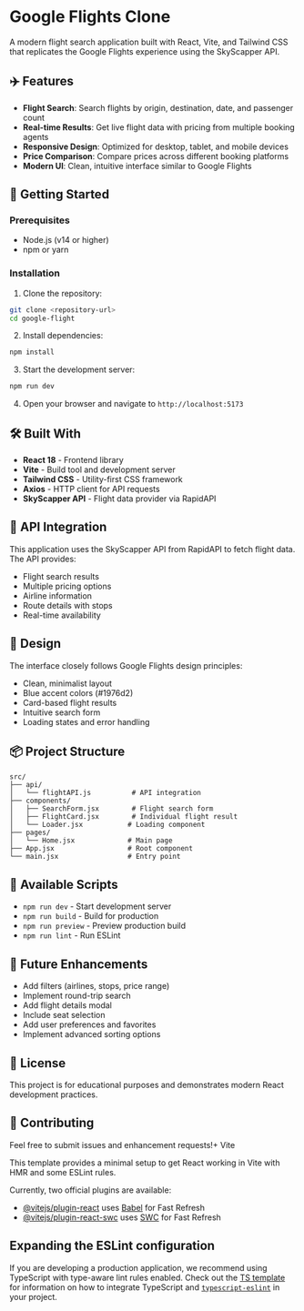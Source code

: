 # Google Flights Clone

A modern flight search application built with React, Vite, and Tailwind CSS that replicates the Google Flights experience using the SkyScapper API.

## ✈️ Features

- **Flight Search**: Search flights by origin, destination, date, and passenger count
- **Real-time Results**: Get live flight data with pricing from multiple booking agents
- **Responsive Design**: Optimized for desktop, tablet, and mobile devices
- **Price Comparison**: Compare prices across different booking platforms
- **Modern UI**: Clean, intuitive interface similar to Google Flights

## 🚀 Getting Started

### Prerequisites

- Node.js (v14 or higher)
- npm or yarn

### Installation

1. Clone the repository:

```bash
git clone <repository-url>
cd google-flight
```

2. Install dependencies:

```bash
npm install
```

3. Start the development server:

```bash
npm run dev
```

4. Open your browser and navigate to `http://localhost:5173`

## 🛠️ Built With

- **React 18** - Frontend library
- **Vite** - Build tool and development server
- **Tailwind CSS** - Utility-first CSS framework
- **Axios** - HTTP client for API requests
- **SkyScapper API** - Flight data provider via RapidAPI

## 📱 API Integration

This application uses the SkyScapper API from RapidAPI to fetch flight data. The API provides:

- Flight search results
- Multiple pricing options
- Airline information
- Route details with stops
- Real-time availability

## 🎨 Design

The interface closely follows Google Flights design principles:

- Clean, minimalist layout
- Blue accent colors (#1976d2)
- Card-based flight results
- Intuitive search form
- Loading states and error handling

## 📦 Project Structure

```
src/
├── api/
│   └── flightAPI.js          # API integration
├── components/
│   ├── SearchForm.jsx        # Flight search form
│   ├── FlightCard.jsx        # Individual flight result
│   └── Loader.jsx           # Loading component
├── pages/
│   └── Home.jsx             # Main page
├── App.jsx                  # Root component
└── main.jsx                 # Entry point
```

## 🔧 Available Scripts

- `npm run dev` - Start development server
- `npm run build` - Build for production
- `npm run preview` - Preview production build
- `npm run lint` - Run ESLint

## 🌟 Future Enhancements

- Add filters (airlines, stops, price range)
- Implement round-trip search
- Add flight details modal
- Include seat selection
- Add user preferences and favorites
- Implement advanced sorting options

## 📄 License

This project is for educational purposes and demonstrates modern React development practices.

## 🤝 Contributing

Feel free to submit issues and enhancement requests!+ Vite

This template provides a minimal setup to get React working in Vite with HMR and some ESLint rules.

Currently, two official plugins are available:

- [@vitejs/plugin-react](https://github.com/vitejs/vite-plugin-react/blob/main/packages/plugin-react) uses [Babel](https://babeljs.io/) for Fast Refresh
- [@vitejs/plugin-react-swc](https://github.com/vitejs/vite-plugin-react/blob/main/packages/plugin-react-swc) uses [SWC](https://swc.rs/) for Fast Refresh

## Expanding the ESLint configuration

If you are developing a production application, we recommend using TypeScript with type-aware lint rules enabled. Check out the [TS template](https://github.com/vitejs/vite/tree/main/packages/create-vite/template-react-ts) for information on how to integrate TypeScript and [`typescript-eslint`](https://typescript-eslint.io) in your project.
